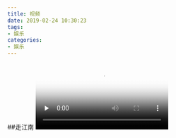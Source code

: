 ```yaml
---
title: 视频
date: 2019-02-24 10:30:23
tags:
- 娱乐
categories:
- 娱乐
---
```


##走江南
<video id="video" controls="" preload="none" poster="http://om2bks7xs.bkt.clouddn.com/2017-08-26-Markdown-Advance-Video.jpg">
      <source id="mp4" src="http://pnbd44c64.bkt.clouddn.com/10%20Amazing%20Robots%20That%20Really%20Exist.mp4" type="video/mp4">
      </video>




